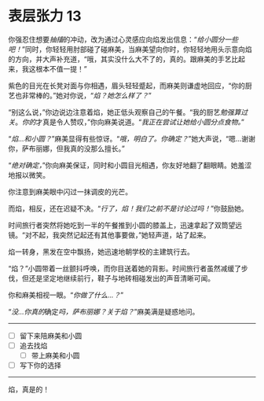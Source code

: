 # 表层张力 13

你强忍住想要*抽搐*的冲动，改为通过心灵感应向焰发出信息：“*给小圆分一些吧！*”同时，你轻轻用肘部碰了碰麻美，当麻美望向你时，你轻轻地用头示意向焰的方向，并大声补充道，“哦，其实没什么大不了的，真的。跟麻美的手艺比起来，我这根本不值一提！”

紫色的目光在长凳对面与你相遇，眉头轻轻蹙起，而麻美则谦虚地回应，“你的厨艺也非常棒的。”她对你说，“*焰？她怎么样了？*”

“别这么说，”你边说边注意着焰，她正低头观察自己的午餐。“我的厨艺*勉强算过关*。*你的*才真是令人赞叹，”你向麻美说道。“*我正在尝试让她给小圆分点食物。*”

“*焰...和小圆？*”麻美显得有些惊讶。“*哦，明白了。你确定？*”她大声说，“嗯...谢谢你，萨布丽娜，但我真的没那么擅长。”

“*绝对确定，*”你向麻美保证，同时和小圆目光相遇，你友好地翻了翻眼睛。她羞涩地报以微笑。

你注意到麻美眼中闪过一抹调皮的光芒。

而焰，相反，还在迟疑不决。“*行了，焰！我们之前不是讨论过吗！*”你鼓励她。

时间旅行者突然将她吃到一半的午餐推到小圆的膝盖上，迅速拿起了双筒望远镜。“对不起，我突然记起还有其他事要做，”她轻声道，站了起来。

焰一转身，黑发在空中飘扬，她迅速地朝学校的主建筑行去。

“焰？”小圆带着一丝颤抖呼唤，而你目送着她的背影。时间旅行者虽然减缓了步伐，但还是坚定地继续前行，鞋子与地砖相碰发出的声音清晰可闻。

你和麻美相视一眼。“*你做了什么...？*”

“*没...你真的*确定*吗，萨布丽娜？关于焰？*”麻美满是疑惑地问。

---

- [ ] 留下来陪麻美和小圆
- [ ] 追去找焰
  - [ ] 带上麻美和小圆
- [ ] 写下你的选择

---

焰，真是的！
